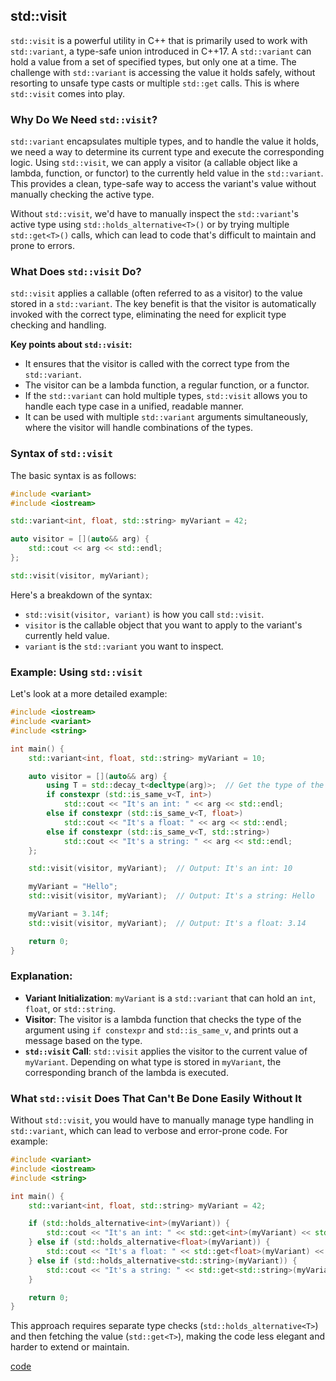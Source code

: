 ## std::visit

`std::visit` is a powerful utility in C++ that is primarily used to work with `std::variant`, a type-safe union introduced in C++17. A `std::variant` can hold a value from a set of specified types, but only one at a time. The challenge with `std::variant` is accessing the value it holds safely, without resorting to unsafe type casts or multiple `std::get` calls. This is where `std::visit` comes into play.

### Why Do We Need `std::visit`?

`std::variant` encapsulates multiple types, and to handle the value it holds, we need a way to determine its current type and execute the corresponding logic. Using `std::visit`, we can apply a visitor (a callable object like a lambda, function, or functor) to the currently held value in the `std::variant`. This provides a clean, type-safe way to access the variant's value without manually checking the active type.

Without `std::visit`, we'd have to manually inspect the `std::variant`'s active type using `std::holds_alternative<T>()` or by trying multiple `std::get<T>()` calls, which can lead to code that's difficult to maintain and prone to errors.

### What Does `std::visit` Do?

`std::visit` applies a callable (often referred to as a visitor) to the value stored in a `std::variant`. The key benefit is that the visitor is automatically invoked with the correct type, eliminating the need for explicit type checking and handling.

**Key points about `std::visit`:**
- It ensures that the visitor is called with the correct type from the `std::variant`.
- The visitor can be a lambda function, a regular function, or a functor.
- If the `std::variant` can hold multiple types, `std::visit` allows you to handle each type case in a unified, readable manner.
- It can be used with multiple `std::variant` arguments simultaneously, where the visitor will handle combinations of the types.

### Syntax of `std::visit`

The basic syntax is as follows:

```cpp
#include <variant>
#include <iostream>

std::variant<int, float, std::string> myVariant = 42;

auto visitor = [](auto&& arg) {
    std::cout << arg << std::endl;
};

std::visit(visitor, myVariant);
```

Here's a breakdown of the syntax:
- `std::visit(visitor, variant)` is how you call `std::visit`.
- `visitor` is the callable object that you want to apply to the variant's currently held value.
- `variant` is the `std::variant` you want to inspect.

### Example: Using `std::visit`

Let's look at a more detailed example:

```cpp
#include <iostream>
#include <variant>
#include <string>

int main() {
    std::variant<int, float, std::string> myVariant = 10;

    auto visitor = [](auto&& arg) {
        using T = std::decay_t<decltype(arg)>;  // Get the type of the argument
        if constexpr (std::is_same_v<T, int>)
            std::cout << "It's an int: " << arg << std::endl;
        else if constexpr (std::is_same_v<T, float>)
            std::cout << "It's a float: " << arg << std::endl;
        else if constexpr (std::is_same_v<T, std::string>)
            std::cout << "It's a string: " << arg << std::endl;
    };

    std::visit(visitor, myVariant);  // Output: It's an int: 10

    myVariant = "Hello";
    std::visit(visitor, myVariant);  // Output: It's a string: Hello

    myVariant = 3.14f;
    std::visit(visitor, myVariant);  // Output: It's a float: 3.14

    return 0;
}
```

### Explanation:
- **Variant Initialization**: `myVariant` is a `std::variant` that can hold an `int`, `float`, or `std::string`.
- **Visitor**: The visitor is a lambda function that checks the type of the argument using `if constexpr` and `std::is_same_v`, and prints out a message based on the type.
- **`std::visit` Call**: `std::visit` applies the visitor to the current value of `myVariant`. Depending on what type is stored in `myVariant`, the corresponding branch of the lambda is executed.

### What `std::visit` Does That Can't Be Done Easily Without It

Without `std::visit`, you would have to manually manage type handling in `std::variant`, which can lead to verbose and error-prone code. For example:

```cpp
#include <variant>
#include <iostream>
#include <string>

int main() {
    std::variant<int, float, std::string> myVariant = 42;

    if (std::holds_alternative<int>(myVariant)) {
        std::cout << "It's an int: " << std::get<int>(myVariant) << std::endl;
    } else if (std::holds_alternative<float>(myVariant)) {
        std::cout << "It's a float: " << std::get<float>(myVariant) << std::endl;
    } else if (std::holds_alternative<std::string>(myVariant)) {
        std::cout << "It's a string: " << std::get<std::string>(myVariant) << std::endl;
    }

    return 0;
}
```

This approach requires separate type checks (`std::holds_alternative<T>`) and then fetching the value (`std::get<T>`), making the code less elegant and harder to extend or maintain.

[code](../src/std_visit.cpp)

